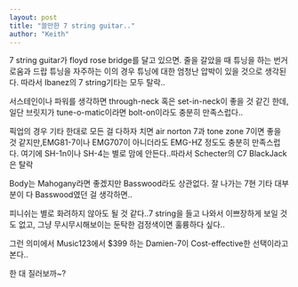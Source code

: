 ```yaml
---
layout: post
title: "쓸만한 7 string guitar.."
author: "Keith"
---
```


7 string guitar가 floyd rose bridge를 달고 있으면. 줄을 갈았을 때 튜닝을 하는 번거로움과 드랍 튜닝을 자주하는 이의 경우 튜닝에 대한 엄청난 압박이 있을 것으로 생각된다. 따라서 Ibanez의 7 string기타는 모두 탈락..

서스테인이나 파워를 생각하면 through-neck 혹은 set-in-neck이 좋을 것 같긴 한데, 일단 브릿지가 tune-o-matic이라면 bolt-on이라도 충분히 만족스럽다..

픽업의 경우 기타 한대로 모든 걸 다하자 치면 air norton 7과 tone zone 7이면 좋을 것 같지만,EMG81-7이나 EMG707이 아니더라도 EMG-HZ 정도도 충분히 만족스럽다. 여기에 SH-1n이나 SH-4는 별로 맘에 안든다..따라서 Schecter의 C7 BlackJack은 탈락

Body는 Mahogany라면 좋겠지만 Basswood라도 상관없다. 잘 나가는 7현 기타 대부분이 다 Basswood였던 걸 생각하면..

피니쉬는 별로 화려하지 않아도 될 것 같다..7 string을 들고 나와서 이쁘장하게 보일 것도 없고, 그냥 무시무시해보이는 둔탁한 검정색이면 훌륭하다 싶다..

그런 의미에서 Music123에서 $399 하는 Damien-7이 Cost-effective한 선택이라고 본다..

한 대 질러보까~?

